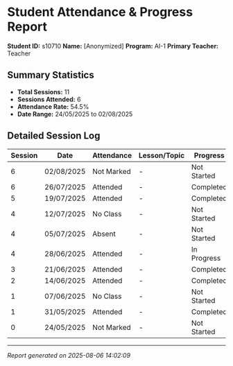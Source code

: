 # Student Attendance & Progress Report

**Student ID:** s10710
**Name:** [Anonymized]
**Program:** AI-1
**Primary Teacher:** Teacher

## Summary Statistics
- **Total Sessions:** 11
- **Sessions Attended:** 6
- **Attendance Rate:** 54.5%
- **Date Range:** 24/05/2025 to 02/08/2025

## Detailed Session Log

| Session | Date | Attendance | Lesson/Topic | Progress |
|---------|------|------------|--------------|----------|
| 6 | 02/08/2025 | Not Marked | - | Not Started |
| 6 | 26/07/2025 | Attended | - | Completed |
| 5 | 19/07/2025 | Attended | - | Completed |
| 4 | 12/07/2025 | No Class | - | Not Started |
| 4 | 05/07/2025 | Absent | - | Not Started |
| 4 | 28/06/2025 | Attended | - | In Progress |
| 3 | 21/06/2025 | Attended | - | Completed |
| 2 | 14/06/2025 | Attended | - | Completed |
| 1 | 07/06/2025 | No Class | - | Not Started |
| 1 | 31/05/2025 | Attended | - | Completed |
| 0 | 24/05/2025 | Not Marked | - | Not Started |

---
*Report generated on 2025-08-06 14:02:09*